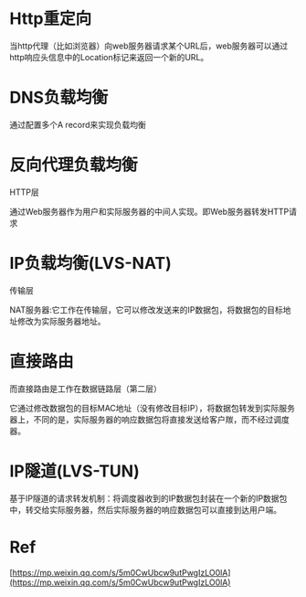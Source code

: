 # Http重定向

当http代理（比如浏览器）向web服务器请求某个URL后，web服务器可以通过http响应头信息中的Location标记来返回一个新的URL。

# DNS负载均衡

通过配置多个A record来实现负载均衡

# 反向代理负载均衡

HTTP层

通过Web服务器作为用户和实际服务器的中间人实现。即Web服务器转发HTTP请求

# IP负载均衡\(LVS-NAT\)

传输层

NAT服务器:它工作在传输层，它可以修改发送来的IP数据包，将数据包的目标地址修改为实际服务器地址。

# 直接路由

而直接路由是工作在数据链路层（第二层）

它通过修改数据包的目标MAC地址（没有修改目标IP），将数据包转发到实际服务器上，不同的是，实际服务器的响应数据包将直接发送给客户羰，而不经过调度器。



# IP隧道\(LVS-TUN\)

基于IP隧道的请求转发机制：将调度器收到的IP数据包封装在一个新的IP数据包中，转交给实际服务器，然后实际服务器的响应数据包可以直接到达用户端。

# Ref

[https://mp.weixin.qq.com/s/5m0CwUbcw9utPwgIzLO0lA](https://mp.weixin.qq.com/s/5m0CwUbcw9utPwgIzLO0lA)

